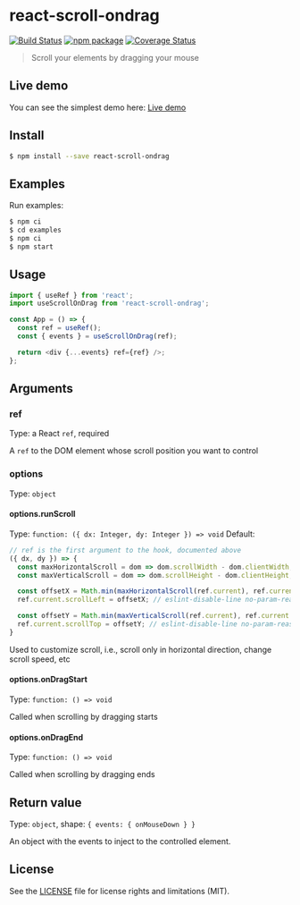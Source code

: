 # react-scroll-ondrag

[![Build Status][build-badge]][build]
[![npm package][npm-badge]][npm]
[![Coverage Status][coveralls-badge]][coveralls]

> Scroll your elements by dragging your mouse

## Live demo

You can see the simplest demo here: [Live demo](https://codesandbox.io/s/react-scroll-ondrag-demo-v001-2dhu1)

## Install

```bash
$ npm install --save react-scroll-ondrag
```

## Examples

Run examples:

```bash
$ npm ci
$ cd examples
$ npm ci
$ npm start
```

## Usage

```javascript
import { useRef } from 'react';
import useScrollOnDrag from 'react-scroll-ondrag';

const App = () => {
  const ref = useRef();
  const { events } = useScrollOnDrag(ref);

  return <div {...events} ref={ref} />;
};
```

## Arguments

### ref

Type: a React `ref`, required

A `ref` to the DOM element whose scroll position you want to control

### options

Type: `object`

#### options.runScroll

Type: `function: ({ dx: Integer, dy: Integer }) => void`
Default:

```javascript
// ref is the first argument to the hook, documented above
({ dx, dy }) => {
  const maxHorizontalScroll = dom => dom.scrollWidth - dom.clientWidth;
  const maxVerticalScroll = dom => dom.scrollHeight - dom.clientHeight;

  const offsetX = Math.min(maxHorizontalScroll(ref.current), ref.current.scrollLeft + dx);
  ref.current.scrollLeft = offsetX; // eslint-disable-line no-param-reassign

  const offsetY = Math.min(maxVerticalScroll(ref.current), ref.current.scrollTop + dy);
  ref.current.scrollTop = offsetY; // eslint-disable-line no-param-reassign
}
```

Used to customize scroll, i.e., scroll only in horizontal direction, change scroll speed, etc

#### options.onDragStart

Type: `function: () => void`

Called when scrolling by dragging starts

#### options.onDragEnd

Type: `function: () => void`

Called when scrolling by dragging ends

## Return value

Type: `object`, shape: `{ events: { onMouseDown } }`

An object with the events to inject to the controlled element.

## License

See the [LICENSE](LICENSE.md) file for license rights and limitations (MIT).

[build-badge]: https://img.shields.io/github/actions/workflow/status/dotcore64/react-scroll-ondrag/test.yml?event=push&style=flat-square
[build]: https://github.com/dotcore64/react-scroll-ondrag/actions

[npm-badge]: https://img.shields.io/npm/v/react-scroll-ondrag.svg?style=flat-square
[npm]: https://www.npmjs.org/package/react-scroll-ondrag

[coveralls-badge]: https://img.shields.io/coveralls/dotcore64/react-scroll-ondrag/master.svg?style=flat-square
[coveralls]: https://coveralls.io/r/dotcore64/react-scroll-ondrag
